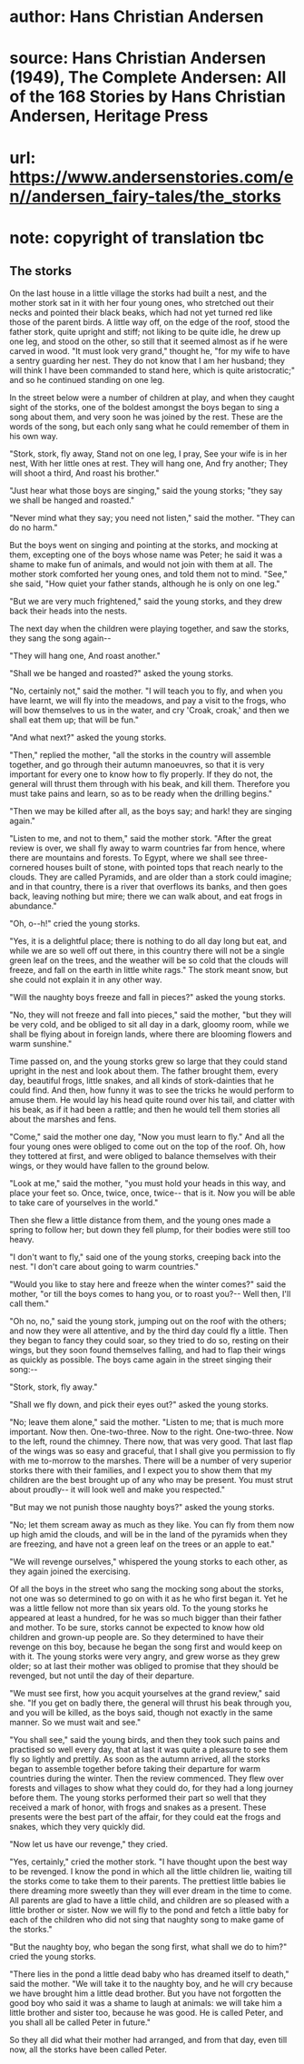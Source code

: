 # author: Hans Christian Andersen
# source: Hans Christian Andersen (1949), The Complete Andersen: All of the 168 Stories by Hans Christian Andersen, Heritage Press
# url: https://www.andersenstories.com/en//andersen_fairy-tales/the_storks
# note: copyright of translation tbc

## The storks 

On the last house in a little village the storks had built a nest, and
the mother stork sat in it with her four young ones, who stretched out
their necks and pointed their black beaks, which had not yet turned red
like those of the parent birds. A little way off, on the edge of the
roof, stood the father stork, quite upright and stiff; not liking to be
quite idle, he drew up one leg, and stood on the other, so still that it
seemed almost as if he were carved in wood. "It must look very grand,"
thought he, "for my wife to have a sentry guarding her nest. They do
not know that I am her husband; they will think I have been commanded to
stand here, which is quite aristocratic;" and so he continued standing
on one leg.

In the street below were a number of children at play, and when they
caught sight of the storks, one of the boldest amongst the boys began to
sing a song about them, and very soon he was joined by the rest. These
are the words of the song, but each only sang what he could remember of
them in his own way.

"Stork, stork, fly away,
Stand not on one leg, I pray,
See your wife is in her nest,
With her little ones at rest.
They will hang one,
And fry another;
They will shoot a third,
And roast his brother."

"Just hear what those boys are singing," said the young storks; "they
say we shall be hanged and roasted."

"Never mind what they say; you need not listen," said the mother.
"They can do no harm."

But the boys went on singing and pointing at the storks, and mocking at
them, excepting one of the boys whose name was Peter; he said it was a
shame to make fun of animals, and would not join with them at all. The
mother stork comforted her young ones, and told them not to mind.
"See," she said, "How quiet your father stands, although he is only
on one leg."

"But we are very much frightened," said the young storks, and they
drew back their heads into the nests.

The next day when the children were playing together, and saw the
storks, they sang the song again--

"They will hang one,
And roast another."

"Shall we be hanged and roasted?" asked the young storks.

"No, certainly not," said the mother. "I will teach you to fly, and
when you have learnt, we will fly into the meadows, and pay a visit to
the frogs, who will bow themselves to us in the water, and cry 'Croak,
croak,' and then we shall eat them up; that will be fun."

"And what next?" asked the young storks.

"Then," replied the mother, "all the storks in the country will
assemble together, and go through their autumn manoeuvres, so that it is
very important for every one to know how to fly properly. If they do
not, the general will thrust them through with his beak, and kill them.
Therefore you must take pains and learn, so as to be ready when the
drilling begins."

"Then we may be killed after all, as the boys say; and hark! they are
singing again."

"Listen to me, and not to them," said the mother stork. "After the
great review is over, we shall fly away to warm countries far from
hence, where there are mountains and forests. To Egypt, where we shall
see three-cornered houses built of stone, with pointed tops that reach
nearly to the clouds. They are called Pyramids, and are older than a
stork could imagine; and in that country, there is a river that
overflows its banks, and then goes back, leaving nothing but mire; there
we can walk about, and eat frogs in abundance."

"Oh, o--h!" cried the young storks.

"Yes, it is a delightful place; there is nothing to do all day long but
eat, and while we are so well off out there, in this country there will
not be a single green leaf on the trees, and the weather will be so cold
that the clouds will freeze, and fall on the earth in little white
rags." The stork meant snow, but she could not explain it in any other
way.

"Will the naughty boys freeze and fall in pieces?" asked the young
storks.

"No, they will not freeze and fall into pieces," said the mother,
"but they will be very cold, and be obliged to sit all day in a dark,
gloomy room, while we shall be flying about in foreign lands, where
there are blooming flowers and warm sunshine."

Time passed on, and the young storks grew so large that they could stand
upright in the nest and look about them. The father brought them, every
day, beautiful frogs, little snakes, and all kinds of stork-dainties
that he could find. And then, how funny it was to see the tricks he
would perform to amuse them. He would lay his head quite round over his
tail, and clatter with his beak, as if it had been a rattle; and then he
would tell them stories all about the marshes and fens.

"Come," said the mother one day, "Now you must learn to fly." And
all the four young ones were obliged to come out on the top of the roof.
Oh, how they tottered at first, and were obliged to balance themselves
with their wings, or they would have fallen to the ground below.

"Look at me," said the mother, "you must hold your heads in this way,
and place your feet so. Once, twice, once, twice-- that is it. Now you
will be able to take care of yourselves in the world."

Then she flew a little distance from them, and the young ones made a
spring to follow her; but down they fell plump, for their bodies were
still too heavy.

"I don't want to fly," said one of the young storks, creeping back
into the nest. "I don't care about going to warm countries."

"Would you like to stay here and freeze when the winter comes?" said
the mother, "or till the boys comes to hang you, or to roast you?--
Well then, I'll call them."

"Oh no, no," said the young stork, jumping out on the roof with the
others; and now they were all attentive, and by the third day could fly
a little. Then they began to fancy they could soar, so they tried to do
so, resting on their wings, but they soon found themselves falling, and
had to flap their wings as quickly as possible. The boys came again in
the street singing their song:--

"Stork, stork, fly away."

"Shall we fly down, and pick their eyes out?" asked the young storks.

"No; leave them alone," said the mother. "Listen to me; that is much
more important. Now then. One-two-three. Now to the right.
One-two-three. Now to the left, round the chimney. There now, that was
very good. That last flap of the wings was so easy and graceful, that I
shall give you permission to fly with me to-morrow to the marshes. There
will be a number of very superior storks there with their families, and
I expect you to show them that my children are the best brought up of
any who may be present. You must strut about proudly-- it will look well
and make you respected."

"But may we not punish those naughty boys?" asked the young storks.

"No; let them scream away as much as they like. You can fly from them
now up high amid the clouds, and will be in the land of the pyramids
when they are freezing, and have not a green leaf on the trees or an
apple to eat."

"We will revenge ourselves," whispered the young storks to each other,
as they again joined the exercising.

Of all the boys in the street who sang the mocking song about the
storks, not one was so determined to go on with it as he who first began
it. Yet he was a little fellow not more than six years old. To the young
storks he appeared at least a hundred, for he was so much bigger than
their father and mother. To be sure, storks cannot be expected to know
how old children and grown-up people are. So they determined to have
their revenge on this boy, because he began the song first and would
keep on with it. The young storks were very angry, and grew worse as
they grew older; so at last their mother was obliged to promise that
they should be revenged, but not until the day of their departure.

"We must see first, how you acquit yourselves at the grand review,"
said she. "If you get on badly there, the general will thrust his beak
through you, and you will be killed, as the boys said, though not
exactly in the same manner. So we must wait and see."

"You shall see," said the young birds, and then they took such pains
and practised so well every day, that at last it was quite a pleasure to
see them fly so lightly and prettily. As soon as the autumn arrived, all
the storks began to assemble together before taking their departure for
warm countries during the winter. Then the review commenced. They flew
over forests and villages to show what they could do, for they had a
long journey before them. The young storks performed their part so well
that they received a mark of honor, with frogs and snakes as a present.
These presents were the best part of the affair, for they could eat the
frogs and snakes, which they very quickly did.

"Now let us have our revenge," they cried.

"Yes, certainly," cried the mother stork. "I have thought upon the
best way to be revenged. I know the pond in which all the little
children lie, waiting till the storks come to take them to their
parents. The prettiest little babies lie there dreaming more sweetly
than they will ever dream in the time to come. All parents are glad to
have a little child, and children are so pleased with a little brother
or sister. Now we will fly to the pond and fetch a little baby for each
of the children who did not sing that naughty song to make game of the
storks."

"But the naughty boy, who began the song first, what shall we do to
him?" cried the young storks.

"There lies in the pond a little dead baby who has dreamed itself to
death," said the mother. "We will take it to the naughty boy, and he
will cry because we have brought him a little dead brother. But you have
not forgotten the good boy who said it was a shame to laugh at animals:
we will take him a little brother and sister too, because he was good.
He is called Peter, and you shall all be called Peter in future."

So they all did what their mother had arranged, and from that day, even
till now, all the storks have been called Peter.

